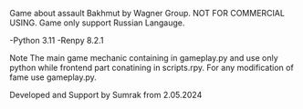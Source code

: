 Game about assault Bakhmut by Wagner Group. NOT FOR COMMERCIAL USING.
Game only support Russian Langauge.


-Python 3.11
-Renpy 8.2.1

Note
The main game mechanic containing in gameplay.py and use only python
while frontend part conatining in scripts.rpy. For any modification of
fame use gameplay.py.

Developed and Support by Sumrak from 2.05.2024
